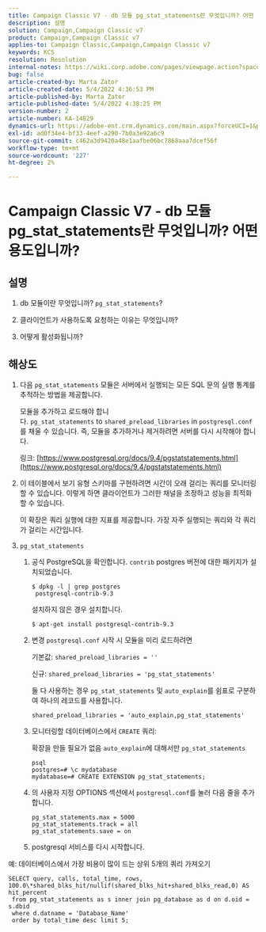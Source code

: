 ```yaml
---
title: Campaign Classic V7 - db 모듈 pg_stat_statements란 무엇입니까? 어떤 용도입니까?
description: 설명
solution: Campaign,Campaign Classic v7
product: Campaign,Campaign Classic v7
applies-to: Campaign Classic,Campaign,Campaign Classic v7
keywords: KCS
resolution: Resolution
internal-notes: https://wiki.corp.adobe.com/pages/viewpage.action?spaceKey=neolane&title=Database+performance+optimization+-+Identify+bottleneck+queries+with+execution+statistics#Databaseperformanceoptimization-Identifybottleneckquerieswithexecutionstatistics-pg_stat_statements
bug: false
article-created-by: Marta Zator
article-created-date: 5/4/2022 4:36:53 PM
article-published-by: Marta Zator
article-published-date: 5/4/2022 4:38:25 PM
version-number: 2
article-number: KA-14829
dynamics-url: https://adobe-ent.crm.dynamics.com/main.aspx?forceUCI=1&pagetype=entityrecord&etn=knowledgearticle&id=aa74c765-c8cb-ec11-a7b5-6045bd00d4f5
exl-id: ad0f34e4-bf33-4eef-a290-7b0a3e92a6c9
source-git-commit: c462a3d9420a48e1aafbe06bc7868aaa7dcef56f
workflow-type: tm+mt
source-wordcount: '227'
ht-degree: 2%

---
```


# Campaign Classic V7 - db 모듈 pg_stat_statements란 무엇입니까? 어떤 용도입니까?

## 설명

1. db 모듈이란 무엇입니까? `pg_stat_statements`?

1. 클라이언트가 사용하도록 요청하는 이유는 무엇입니까?

1. 어떻게 활성화됩니까?

## 해상도

1. 다음 `pg_stat_statements` 모듈은 서버에서 실행되는 모든 SQL 문의 실행 통계를 추적하는 방법을 제공합니다.

   모듈을 추가하고 로드해야 합니다. `pg_stat_statements` to `shared_preload_libraries` in `postgresql.conf`를 채울 수 있습니다. 즉, 모듈을 추가하거나 제거하려면 서버를 다시 시작해야 합니다.

   링크: [https://www.postgresql.org/docs/9.4/pgstatstatements.html](https://www.postgresql.org/docs/9.4/pgstatstatements.html)

1. 이 테이블에서 보기 유형 스키마를 구현하려면 시간이 오래 걸리는 쿼리를 모니터링할 수 있습니다. 이렇게 하면 클라이언트가 그러한 채널을 조정하고 성능을 최적화할 수 있습니다.

   이 확장은 쿼리 실행에 대한 지표를 제공합니다. 가장 자주 실행되는 쿼리와 각 쿼리가 걸리는 시간입니다.

1. `pg_stat_statements`

   1. 공식 PostgreSQL을 확인합니다. `contrib` postgres 버전에 대한 패키지가 설치되었습니다.

      ```
      $ dpkg -l | grep postgres
       postgresql-contrib-9.3
      ```

      설치하지 않은 경우 설치합니다.

      ```
      $ apt-get install postgresql-contrib-9.3
      ```

   1. 변경 `postgresql.conf` 시작 시 모듈을 미리 로드하려면

      기본값: `shared_preload_libraries = ''`

      신규: `shared_preload_libraries = 'pg_stat_statements'`

      둘 다 사용하는 경우 `pg_stat_statements` 및 `auto_explain`를 쉼표로 구분하여 하나의 레코드를 사용합니다.

      ```
      shared_preload_libraries = 'auto_explain,pg_stat_statements'
      ```

   1. 모니터링할 데이터베이스에서 `CREATE` 쿼리:

      확장을 만들 필요가 없음 `auto_explain`에 대해서만 `pg_stat_statements`

      ```
      psql
      postgres=# \c mydatabase
      mydatabase=# CREATE EXTENSION pg_stat_statements;
      ```

   1. 의 사용자 지정 OPTIONS 섹션에서 `postgresql.conf`를 눌러 다음 줄을 추가합니다.

      ```
      pg_stat_statements.max = 5000
      pg_stat_statements.track = all
      pg_stat_statements.save = on
      ```

   1. postgresql 서비스를 다시 시작합니다.

예: 데이터베이스에서 가장 비용이 많이 드는 상위 5개의 쿼리 가져오기

```
SELECT query, calls, total_time, rows, 100.0\*shared_blks_hit/nullif(shared_blks_hit+shared_blks_read,0) AS hit_percent
 from pg_stat_statements as s inner join pg_database as d on d.oid = s.dbid
 where d.datname = 'Database_Name'
 order by total_time desc limit 5;
```
